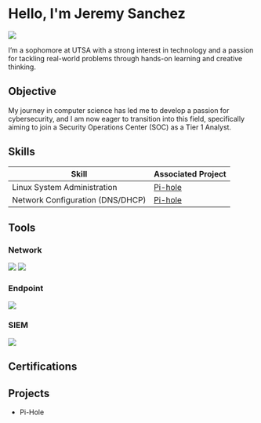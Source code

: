 # Hello, I'm Jeremy Sanchez
<a href="https://linkedin.com/in/jeremy-sanchez-004073339/"><img src="https://img.shields.io/badge/-LinkedIn-0072b1?&style=for-the-badge&logo=linkedin&logoColor=white" /></a>
 

I’m a sophomore at UTSA with a strong interest in technology and a passion for tackling real-world problems through hands-on learning and creative thinking.

## Objective


My journey in computer science has led me to develop a passion for cybersecurity, and I am now eager to transition into this field, specifically aiming to join a Security Operations Center (SOC) as a Tier 1 Analyst.

## Skills

| Skill                                         | Associated Project         |
|-----------------------------------------------|----------------------------|
| Linux System Administration                   | <a href="https://github.com/Jeremy0219/Pi-hole">Pi-hole</a>|
| Network Configuration (DNS/DHCP)               | <a href="https://github.com/Jeremy0219/Pi-hole">Pi-hole</a>|


## Tools

### Network
<div>
    <img src="https://img.shields.io/badge/-Wireshark-1679A7?&style=for-the-badge&logo=Wireshark&logoColor=white" />
    <img src="https://img.shields.io/badge/Linux-FCC624?style=for-the-badge&logo=linux&logoColor=black" />
  
</div>

### Endpoint
<div>
    <img src="https://img.shields.io/badge/-Microsoft_Defender_for_Endpoint-00A4EF?&style=for-the-badge&logo=Microsoft&logoColor=white" />
  
</div>

### SIEM
<div>
    <img src="https://img.shields.io/badge/-Microsoft_Sentinel-0078D4?&style=for-the-badge&logo=Microsoft&logoColor=white" />
    
</div>

## Certifications


## Projects
- Pi-Hole 
